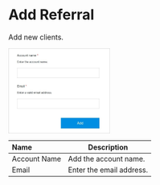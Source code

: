 # Add Referral

Add new clients. 

<img src="../../../images/addreferral.jpg" alt="addreferral" style="width: 40%; display: block"></a>

**Name** | **Description** 
:--- | ---
Account Name | Add the account name.
Email | Enter the email address.